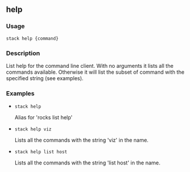 ## help

### Usage

`stack help {command}`

### Description

List help for the command line client.  With no arguments it lists
	all the commands available.  Otherwise it will list the subset
	of command with the specified string (see examples).

### Examples

* `stack help`

   Alias for 'rocks list help'

* `stack help viz`

   Lists all the commands with the string 'viz' in the name.

* `stack help list host`

   Lists all the commands with the string 'list host' in the name.



